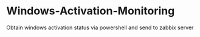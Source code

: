 # Windows-Activation-Monitoring
Obtain windows activation status via powershell and send to zabbix server
